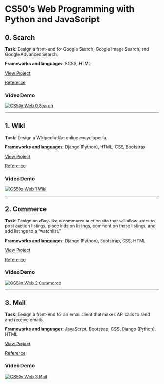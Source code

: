 # CS50’s Web Programming with Python and JavaScript

## 0. Search 

**Task**: Design a front-end for Google Search, Google Image Search, and Google Advanced Search.

**Frameworks and languages**: SCSS, HTML

[View Project](0_Search/)

[Reference](https://cs50.harvard.edu/web/2020/projects/0/search/)

### Video Demo
[![CS50x Web 0 Search](http://img.youtube.com/vi/oXvGQq8TZgg/0.jpg)](http://www.youtube.com/watch?v=oXvGQq8TZgg "CS50x Web 0 Search")

---

## 1. Wiki

**Task**: Design a Wikipedia-like online encyclopedia.

**Frameworks and languages**: Django (Python), HTML, CSS, Bootstrap

[View Project](1_Wiki/)

[Reference](https://cs50.harvard.edu/web/2020/projects/1/wiki/)

### Video Demo
[![CS50x Web 1 Wiki](http://img.youtube.com/vi/7c-WcsWmG8A/0.jpg)](http://www.youtube.com/watch?v=7c-WcsWmG8A "CS50x Web 1 Wiki")

---

## 2. Commerce

**Task**: Design an eBay-like e-commerce auction site that will allow users to post auction listings, place bids on listings, comment on those listings, and add listings to a “watchlist.”

**Frameworks and languages**: Django (Python), Bootstrap, CSS, HTML

[View Project](2_Commerce/)

[Reference](https://cs50.harvard.edu/web/2020/projects/2/commerce/)

### Video Demo
[![CS50x Web 2 Commerce](http://img.youtube.com/vi/VUV18AGy96s/0.jpg)](http://www.youtube.com/watch?v=VUV18AGy96s "CS50x Web 2 Commerce")

---

## 3. Mail

**Task**: Design a front-end for an email client that makes API calls to send and receive emails.

**Frameworks and languages**: JavaScript, Bootstrap, CSS, Django (Python), HTML

[View Project](4_Network/)

[Reference](https://cs50.harvard.edu/web/2020/projects/3/mail/)

### Video Demo
[![CS50x Web 3 Mail](http://img.youtube.com/vi/l3oFbaBt12s/0.jpg)](http://www.youtube.com/watch?v=l3oFbaBt12s "CS50x Web 3 Mail")